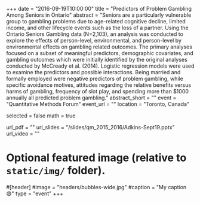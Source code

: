 +++
date = "2016-09-19T10:00:00"
title = "Predictors of Problem Gambling Among Seniors in Ontario"
abstract = "Seniors are a particularly vulnerable group to gambling problems due to age-related cognitive decline, limited income, and other lifecycle events such as the loss of a partner. Using the Ontario Seniors Gambling data (N=2,103), an analysis was conducted to explore the effects of person-level, environmental, and person-level by environmental effects on gambling related outcomes. The primary analyses focused on a subset of meaningful predictors, demographic covariates, and gambling outcomes which were initially identified by the original analyses conducted by McCready et al. (2014). Logistic regression models were used to examine the predictors and possible interactions. Being married and formally employed were negative predictors of problem gambling, while specific avoidance motives, attitudes regarding the relative benefits versus harms of gambling, frequency of slot play, and spending more than $1000 annually all predicted problem gambling."
abstract_short = ""
event = "Quantitative Methods Forum"
event_url = ""
location = "Toronto, Canada"

selected = false
math = true

url_pdf = ""
url_slides = "/slides/qm_2015_2016/Adkins-Sept19.pptx"
url_video = ""

# Optional featured image (relative to `static/img/` folder).
#[header]
#image = "headers/bubbles-wide.jpg"
#caption = "My caption :smile:"
type = "event"
+++
